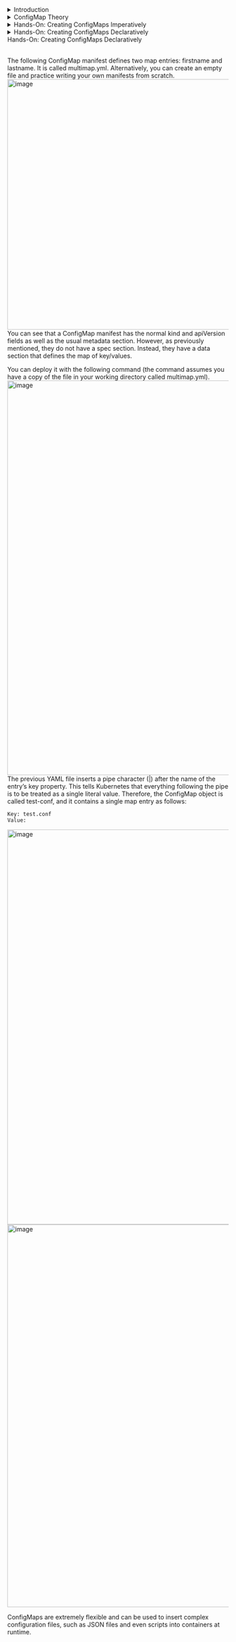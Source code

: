 <details>
<summary>Introduction</summary>
<br>

  <img width="483" alt="image" src="https://user-images.githubusercontent.com/75510135/167279886-d6c8bc4e-dca1-455c-acf6-faeb58561273.png">

  Most business applications are composed of two main parts:

    The application binary
    A configuration

A simple example is a web server, such as NGINX or httpd (Apache). Neither are very useful without a configuration. However, when you combine the application with a configuration, it becomes extremely useful.

In the past, we coupled the application and the configuration into a single easy-to-deploy unit. As we moved into the early days of cloud-native microservices applications, we brought this model with us. However, it’s an anti-pattern in the cloud-native world. Cloud-native microservices applications should decouple the application and the configuration, bringing benefits such as:

    Reusable application images
    Simpler testing
    Simpler and fewer disruptive changes

We’ll explain all of these, and more, as we go through the chapter.
The big picture#

As already mentioned, most applications are composed of two distinct parts – the application binary and a configuration. This model doesn’t change with cloud-native microservices applications running on Kubernetes. However, a core principle of these types of applications is decoupling the two components – you build and store them separately but bring them together at runtime.

Let’s consider an example to understand some of the benefits:
A quick example#

Imagine the following.

You work for a company that deploys modern applications to Kubernetes, and you have three distinct environments:

    Dev
    Test
    Prod

Your developers write and update applications. Initial testing is performed in the dev environment; further testing is done in the test environment, where more stringent rules and the likes are applied. Finally, stable components graduate to the prod environment.

Each environment has subtle differences, such as number of nodes, configuration of nodes, network and security policies, and different sets of credentials and certificates.

You currently package each application microservice with its configuration baked into the container (the application and configuration are packaged as a single artifact). With this in mind, you have to perform all of the following for every business application:

    build three distinct images (one for dev, one for test, one for prod).
    store the images in three distinct repositories (dev, test, prod).
    run each version of the image in a specific environment (dev in dev, test in test, prod in prod).

Every time you make a change to an application configuration, you need to create an entire new image and perform some type of rolling update to the entire app – even if the change is something as simple as fixing a typo or changing the size or color of a font 😃.
Analyzing the example#

There are several drawbacks to the approach of storing the application and its configuration as a single artifact (container image).

As your dev, test, and prod environments have different characteristics, each environment needs its own image. A prod image will not work in the dev or test environments because of the differences. This requires extra work to create and maintain 3x copies of each application. This can complicate matters and increase the chances of misconfiguration.

You also have to store 3x images in 3 distinct repositories. Plus, you need to be very careful about permissions to repositories. This is because your prod images will contain sensitive configuration data, sensitive passwords, and sensitive encryption keys. You probably don’t want dev and test engineers to have access to prod images – access to the images means access to the sensitive data stored in them.

Also, it’s harder to troubleshoot an issue if you push an update that includes both an application binary update as well as a configuration update. If the two are tightly coupled, it’s harder to isolate the fault. Also, if you need to make a minor configuration change (for example, fix a prominent typo on a web page), you need to repackage, retest, and redeploy the entire application binary and configuration.

None of this is ideal.
What it looks like in a decoupled world#

Now consider you work for the same company but you do things differently. This time, your application and its configuration are de-coupled. This time:

    You build a single image that is shared across all three environments.
    You store a single image in a single repository.
    You run a single version of each image in all environments.

To make this work, you build your application images as generically as possible, with no embedded configuration. You then create and store configurations in separate objects and apply a configuration to the application when you run it. For example, you have a single copy of a web server that you can deploy to all three environments. When you deploy it to prod you apply the prod configuration to it. When you run it in dev, you apply the dev configuration to it.

In this model, you create and test a single version of each application image that you store in a single repository. All staff can have access to the image repository as there is no sensitive data stored in the images. Finally, you can easily push changes to the application and its configuration independent of each other – updating a simple typo no longer requires the entire application binary and image to be rebuilt and redeployed.

</details>

<details>
<summary>ConfigMap Theory</summary>
<br>

  <img width="497" alt="image" src="https://user-images.githubusercontent.com/75510135/167279903-5128b6ff-4fb4-41a6-8d73-8081e0787ae9.png">

  Kubernetes provides an object, called a ConfigMap (CM), that lets you store configuration data outside of a Pod. It also lets you dynamically inject the data into a Pod at runtime.

    Note: When we use the term Pod we mean the Pod and all of its containers. After all, it is ultimately the container that receives the configuration data.

ConfigMaps are first-class objects in the Kubernetes API under the core API group, and they’re v1. This tells us a lot of things:

    They’re stable (v1).
    They’ve been around for a while (the fact that they’re in the core API group).
    You can operate on them with the usual kubectl commands.
    They can be defined and deployed via the usual YAML manifests.

ConfigMaps are typically used to store nonsensitive configuration data such as:

    Environment variable values
    Entire configuration files (things like web server configs and database configs)
    Hostnames
    Service ports
    Account names

You should not use ConfigMaps to store sensitive data, such as certificates and passwords. Kubernetes provides a different object, called a Secret, for storing sensitive data. Secrets and ConfigMaps are very similar in design and implementation, the major difference is that Kubernetes takes steps to obscure the values stored in Secrets. It makes no such efforts to obscure data stored in ConfigMaps.
How do ConfigMaps work#

At a high level, a ConfigMap is a place to store configuration data that can be seamlessly injected into containers at runtime and then leveraged in ways that are invisible to applications.

Let’s look a bit closer.

Behind the scenes, ConfigMaps are a map of key-value pairs, and we call each key-value pair an entry.

    Keys are an arbitrary name that can be created from alphanumerics, dashes, dots, and underscores.
    Values can contain anything, including carriage returns.
    We separate keys and values with a colon – key:value.

Some simple examples might be:

    db-port:13306
    hostname:msb-prd-db1

More complex examples can store entire configuration files like this one:

key: conf
value:

  ```
  directive in;
main block;
http {
  server {
    listen        80 default_server;
    server_name   *.msb.com;
    root          /var/www/msb.com;
    index         index.html

    location / {
      root   /usr/share/nginx/html;
      index  index.html;      
    }
  }
}
  ```
  
  Once data is stored in a ConfigMap, it can be injected into containers at runtime via any of the following methods:

    Environment variables
    Arguments to the container’s startup command
    Files in a volume

All of the methods work seamlessly with existing applications. In fact, all an application sees is its configuration data in either an environment variable, an argument to a startup command, or a file in a filesystem. The application is unaware that the data originally came from a ConfigMap.

The figure below shows how the pieces connect.

  <img width="760" alt="image" src="https://user-images.githubusercontent.com/75510135/167280117-1e0366ae-ede1-4be4-aa9f-d2c7a2dfa26d.png">

  The most flexible of the three methods is the volume option, and the most limited is the startup command. We’ll look at each in turn, but, before we do that, we’ll quickly consider a Kubernetes-native application.
ConfigMaps and Kubernetes-native apps #

A Kubernetes-native application is an application that knows it’s running on Kubernetes and has the intelligence to query the Kubernetes API. As a result, a Kubernetes-native application can access ConfigMap data directly via the API without needing things like environment variables and volumes. This can simplify application configuration, but the application will only run on Kubernetes. At the time of writing, Kubernetes-native applications are rare.

</details>

<details>
<summary>Hands-On: Creating ConfigMaps Imperatively</summary>
<br>

  As with most Kubernetes objects, you can create them imperatively and declaratively. We’ll look at the imperative method first.

The command to imperatively create a ConfigMap is kubectl create configmap, but you can shorten configmap to cm. The command accepts two sources of data:

    literal values on the command line (--from-literal)
    files referenced on the command line (--from-file)

Run the following command to create a, ConfigMap called testmap1, populated with two map entries from literal values passed on the command line.

  <img width="923" alt="image" src="https://user-images.githubusercontent.com/75510135/167280231-fd3c7186-4001-46b0-b008-172ef63bacc3.png">

  You can see that the object is essentially a map of key/value pairs dressed up as a Kubernetes object. The two map entries are exactly what you would expect from the inputs to the command:

    Entry 1: shortname=msb.com
    Entry 2: longname=magicsandbox.com

The next command will create a ConfigMap from a file called cmfile.txt. The command assumes you have a local file called cmfile.txt in your working directory.
cmfile.txt

Run this command to create the ConfigMap from the contents of the file. Notice that the command uses the --from-file argument instead of --from-literal.

  <img width="934" alt="image" src="https://user-images.githubusercontent.com/75510135/167280243-fc69d22e-d4a2-451b-a795-749c7a8ab439.png">

  <img width="891" alt="image" src="https://user-images.githubusercontent.com/75510135/167280248-2bf15dc2-a86b-4c07-9489-31cd78d05827.png">

  Inspecting ConfigMaps#

ConfigMaps are first-class API objects. This means you can inspect and query them in the same way as any other API object. You’ve already seen kubectl describe commands, but other kubectl commands also work. kubectl get can list all ConfigMaps, and the usual -o yaml and -o json flags pull the full configuration from the cluster store.

Run a kubectl get to list all ConfigMaps in your current Namespace.

  <img width="923" alt="image" src="https://user-images.githubusercontent.com/75510135/167280255-6324a365-05d7-4f11-bd37-d6faec82eca7.png">

  <img width="889" alt="image" src="https://user-images.githubusercontent.com/75510135/167280261-38f06f20-a503-409b-a84a-5bf9ba92edc7.png">

  
</details>

<details>
<summary>Hands-On: Creating ConfigMaps Declaratively</summary>
<br>
This is how you dropdown.
</details>

<summary>Hands-On: Creating ConfigMaps Declaratively</summary>
<br>

The following ConfigMap manifest defines two map entries: firstname and lastname. It is called multimap.yml. Alternatively, you can create an empty file and practice writing your own manifests from scratch.
<img width="570" alt="image" src="https://user-images.githubusercontent.com/75510135/167280479-8baa5ff3-975f-4a5a-98ee-947640e01b7e.png">
You can see that a ConfigMap manifest has the normal kind and apiVersion fields as well as the usual metadata section. However, as previously mentioned, they do not have a spec section. Instead, they have a data section that defines the map of key/values.

You can deploy it with the following command (the command assumes you have a copy of the file in your working directory called multimap.yml).
<img width="898" alt="image" src="https://user-images.githubusercontent.com/75510135/167280497-26513cf6-698a-465c-b209-54a454738cc0.png">
The previous YAML file inserts a pipe character (|) after the name of the entry’s key property. This tells Kubernetes that everything following the pipe is to be treated as a single literal value. Therefore, the ConfigMap object is called test-conf, and it contains a single map entry as follows:

    Key: test.conf
    Value:

<img width="899" alt="image" src="https://user-images.githubusercontent.com/75510135/167280504-0adb0ebb-274d-430a-a4b2-a69cbe1288d1.png">

<img width="871" alt="image" src="https://user-images.githubusercontent.com/75510135/167280509-25e754c0-80ac-4ce5-bb70-a5c71276a57d.png">

ConfigMaps are extremely flexible and can be used to insert complex configuration files, such as JSON files and even scripts into containers at runtime.

</details>



